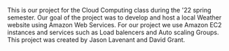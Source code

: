This is our project for the Cloud Computing class during the '22 spring semester. 
Our goal of the project was to develop and host a local Weather website using Amazon Web Services. 
For our project we use Amazon EC2 instances and services such as Load balencers and Auto scaling Groups.
This project was created by Jason Lavenant and David Grant. 
